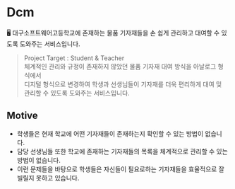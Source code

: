 # Dcm
🖥 대구소프트웨어고등학교에 존재하는 물품 기자재들을 손 쉽게 관리하고 대여할 수 있도록 도와주는 서비스입니다.

> Project Target : Student & Teacher<br/>
> 체계적인 관리와 규정이 존재하지 않았던 물품 기자재 대여 방식을 아날로그 형식에서<br/>
> 디지털 형식으로 변경하여 학생과 선생님들이 기자재를 더욱 편리하게 대여 및 관리할 수 있도록 도와주는 서비스입니다.

## Motive
- 학생들은 현재 학교에 어떤 기자재들이 존재하는지 확인할 수 있는 방법이 없습니다.
- 담당 선생님들 또한 학교에 존재하는 기자재들의 목록을 체계적으로 관리할 수 있는 방법이 없습니다.
- 이런 문제들을 바탕으로 학생들은 자신들이 필요로하는 기자재들을 효율적으로 잘 빌릴지 못하고 있습니다.
